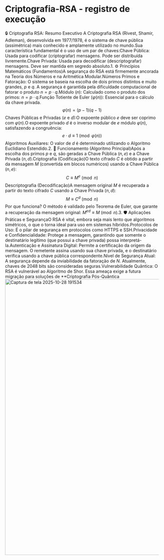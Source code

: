 # Criptografia-RSA - registro de execução
🔒 Criptografia RSA: Resumo Executivo A Criptografia RSA (Rivest, Shamir, Adleman), desenvolvida em 1977/1978, é o sistema de chave pública (assimétrica) mais conhecido e amplamente utilizado no mundo.Sua característica fundamental é o uso de um par de chaves:Chave Pública: Usada para codificar (criptografar) mensagens. Pode ser distribuída livremente.Chave Privada: Usada para decodificar (descriptografar) mensagens. Deve ser mantida em segredo absoluto.1. ⚙️ Princípios Matemáticos (Fundamentos)A segurança do RSA está firmemente ancorada na Teoria dos Números e na Aritmética Modular.Números Primos e Fatoração: O sistema se baseia na escolha de dois primos distintos e muito grandes, $p$ e $q$. A segurança é garantida pela dificuldade computacional de fatorar o produto $n = p \cdot q$.Módulo ($n$): Calculado como o produto dos primos: $n = p \cdot q$.Função Totiente de Euler ($\varphi(n)$): Essencial para o cálculo da chave privada.$$\varphi(n) = (p-1)(q-1)$$Chaves Públicas e Privadas ($e$ e $d$):O expoente público $e$ deve ser coprimo com $\varphi(n)$.O expoente privado $d$ é o inverso modular de $e$ módulo $\varphi(n)$, satisfazendo a congruência:$$e \cdot d \equiv 1 \pmod{\varphi(n)}$$Algoritmos Auxiliares: O valor de $d$ é determinado utilizando o Algoritmo Euclidiano Estendido.2. 🔢 Funcionamento (Algoritmo Principal)Após a escolha dos primos $p$ e $q$, são geradas a Chave Pública $(n, e)$ e a Chave Privada $(n, d)$.Criptografia (Codificação)O texto cifrado $C$ é obtido a partir da mensagem $M$ (convertida em blocos numéricos) usando a Chave Pública $(n, e)$:$$C \equiv M^e \pmod n$$Descriptografia (Decodificação)A mensagem original $M$ é recuperada a partir do texto cifrado $C$ usando a Chave Privada $(n, d)$:$$M \equiv C^d \pmod n$$Por que funciona? O método é validado pelo Teorema de Euler, que garante a recuperação da mensagem original: $M^{ed} \equiv M \pmod n$.3. 🛡️ Aplicações Práticas e SegurançaO RSA é vital, embora seja mais lento que algoritmos simétricos, o que o torna ideal para uso em sistemas híbridos.Protocolos de Uso: É o pilar de segurança em protocolos como HTTPS e SSH.Privacidade e Confidencialidade: Protege a mensagem, garantindo que somente o destinatário legítimo (que possui a chave privada) possa interpretá-la.Autenticação e Assinatura Digital: Permite a certificação da origem da mensagem. O remetente assina usando sua chave privada, e o destinatário verifica usando a chave pública correspondente.Nível de Segurança Atual: A segurança depende da inviabilidade da fatoração de $N$. Atualmente, chaves de 2048 bits são consideradas seguras.Vulnerabilidade Quântica: O RSA é vulnerável ao Algoritmo de Shor. Essa ameaça exige a futura migração para soluções de **Criptografia Pós-Quântica
<img width="1900" height="905" alt="Captura de tela 2025-10-28 191534" src="https://github.com/user-attachments/assets/9d14a1cf-8ac4-49b7-a66b-86bf5244e2dd" />
